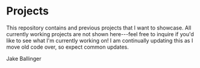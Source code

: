 # Projects
This repository contains and previous projects that I want to showcase. All currently working projects are not shown here---feel free to inquire if you'd like to see what I'm currently working on! I am continually updating this as I move old code over, so expect common updates.

Jake Ballinger